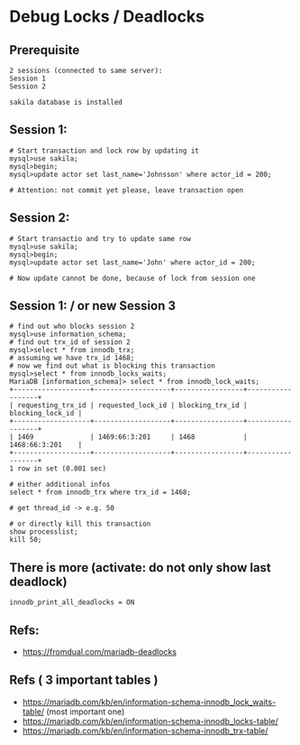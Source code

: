# Debug Locks / Deadlocks 

## Prerequisite 

```
2 sessions (connected to same server):
Session 1
Session 2 

sakila database is installed 

```

## Session 1:

```
# Start transaction and lock row by updating it 
mysql>use sakila;
mysql>begin;
mysql>update actor set last_name='Johnsson' where actor_id = 200;

# Attention: not commit yet please, leave transaction open 

```

## Session 2:

```
# Start transactio and try to update same row 
mysql>use sakila;
mysql>begin;
mysql>update actor set last_name='John' where actor_id = 200;

# Now update cannot be done, because of lock from session one 

```

## Session 1: / or new Session 3 

```
# find out who blocks session 2 
mysql>use information_schema;
# find out trx_id of session 2 
mysql>select * from innodb_trx;
# assuming we have trx_id 1468; 
# now we find out what is blocking this transaction
mysql>select * from innodb_locks_waits; 
MariaDB [information_schema]> select * from innodb_lock_waits;
+-------------------+-------------------+-----------------+------------------+
| requesting_trx_id | requested_lock_id | blocking_trx_id | blocking_lock_id |
+-------------------+-------------------+-----------------+------------------+
| 1469              | 1469:66:3:201     | 1468            | 1468:66:3:201    |
+-------------------+-------------------+-----------------+------------------+
1 row in set (0.001 sec)

# either additional infos 
select * from innodb_trx where trx_id = 1468;

# get thread_id -> e.g. 50

# or directly kill this transaction 
show processlist;
kill 50;

```

## There is more (activate: do not only show last deadlock)

```
innodb_print_all_deadlocks = ON
```


## Refs:

  * https://fromdual.com/mariadb-deadlocks

## Refs ( 3 important tables )  

  * https://mariadb.com/kb/en/information-schema-innodb_lock_waits-table/ (most important one) 
  * https://mariadb.com/kb/en/information-schema-innodb_locks-table/
  * https://mariadb.com/kb/en/information-schema-innodb_trx-table/
